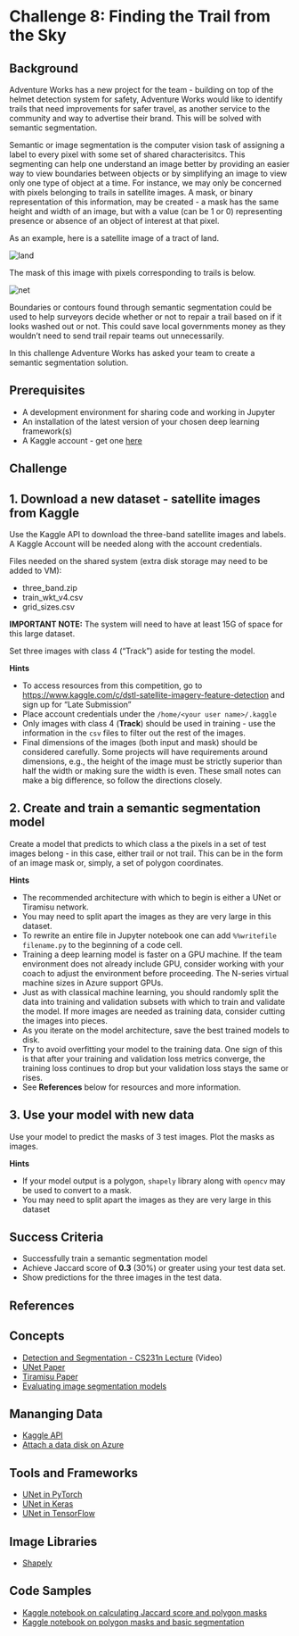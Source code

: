 # Challenge 8: Finding the Trail from the Sky

## Background

Adventure Works has a new project for the team - building on top of the helmet detection system for safety, Adventure Works would like to identify trails that need improvements for safer travel, as another service to the community and way to advertise their brand. This will be solved with semantic segmentation.

Semantic or image segmentation is the computer vision task of assigning a label to every pixel with some set of shared characterisitcs. This segmenting can help one understand an image better by providing an easier way to view boundaries between objects or by simplifying an image to view only one type of object at a time. For instance, we may only be concerned with pixels belonging to trails in satellite images. A mask, or binary representation of this information, may be created - a mask has the same height and width of an image, but with a value (can be 1 or 0) representing presence or absence of an object of interest at that pixel.

As an example, here is a satellite image of a tract of land.

![land](https://user-images.githubusercontent.com/7014697/49977809-9d5afe00-fefc-11e8-8fdf-f26c2346d858.jpg)

The mask of this image with pixels corresponding to trails is below.

![net](https://user-images.githubusercontent.com/7014697/49977868-d3987d80-fefc-11e8-817a-f4e6d4ca0347.jpg)

Boundaries or contours found through semantic segmentation could be used to help surveyors decide whether or not to repair a trail based on if it looks washed out or not. This could save local governments money as they wouldn’t need to send trail repair teams out unnecessarily.

In this challenge Adventure Works has asked your team to create a semantic segmentation solution.

## Prerequisites
- A development environment for sharing code and working in Jupyter
- An installation of the latest version of your chosen deep learning framework(s)
- A Kaggle account - get one [here](https://www.kaggle.com/)

## Challenge
## 1. Download a new dataset - satellite images from Kaggle

Use the Kaggle API to download the three-band satellite images and labels. A Kaggle Account will be needed along with the account credentials.

Files needed on the shared system (extra disk storage may need to be added to VM):

- three_band.zip
- train_wkt_v4.csv
- grid_sizes.csv

**IMPORTANT NOTE:** The system will need to have at least 15G of space for this large dataset.

Set three images with class 4 (“Track”) aside for testing the model.

**Hints**
- To access resources from this competition, go to https://www.kaggle.com/c/dstl-satellite-imagery-feature-detection and sign up for “Late Submission”
- Place account credentials under the `/home/<your user name>/.kaggle`
- Only images with class 4 (**Track**) should be used in training - use the information in the `csv` files to filter out the rest of the images.
- Final dimensions of the images (both input and mask) should be considered carefully. Some projects will have requirements around dimensions, e.g., the height of the image must be strictly superior than half the width or making sure the width is even. These small notes can make a big difference, so follow the directions closely.

## 2. Create and train a semantic segmentation model

Create a model that predicts to which class a the pixels in a set of test images belong - in this case, either trail or not trail. This can be in the form of an image mask or, simply, a set of polygon coordinates.

**Hints**
- The recommended architecture with which to begin is either a UNet or Tiramisu network.
- You may need to split apart the images as they are very large in this dataset.
- To rewrite an entire file in Jupyter notebook one can add `%%writefile filename.py` to the beginning of a code cell.
- Training a deep learning model is faster on a GPU machine. If the team environment does not already include GPU, consider working with your coach to adjust the environment before proceeding. The N-series virtual machine sizes in Azure support GPUs.
- Just as with classical machine learning, you should randomly split the data into training and validation subsets with which to train and validate the model. If more images are needed as training data, consider cutting the images into pieces.
- As you iterate on the model architecture, save the best trained models to disk.
- Try to avoid overfitting your model to the training data. One sign of this is that after your training and validation loss metrics converge, the training loss continues to drop but your validation loss stays the same or rises.
- See **References** below for resources and more information.

## 3. Use your model with new data

Use your model to predict the masks of 3 test images. Plot the masks as images.

**Hints**
- If your model output is a polygon, `shapely` library along with `opencv` may be used to convert to a mask.
- You may need to split apart the images as they are very large in this dataset

## Success Criteria

- Successfully train a semantic segmentation model
- Achieve Jaccard score of **0.3** (30%) or greater using your test data set.
- Show predictions for the three images in the test data.

## References

## Concepts
- [Detection and Segmentation - CS231n Lecture](https://www.youtube.com/watch?v=nDPWywWRIRo) (Video)
- [UNet Paper](https://arxiv.org/abs/1505.04597)
- [Tiramisu Paper](https://arxiv.org/abs/1611.09326)
- [Evaluating image segmentation models](https://www.jeremyjordan.me/evaluating-image-segmentation-models/)

## Mananging Data
- [Kaggle API](https://github.com/Kaggle/kaggle-api)
- [Attach a data disk on Azure](https://docs.microsoft.com/en-us/azure/virtual-machines/linux/attach-disk-portal)

## Tools and Frameworks
- [UNet in PyTorch](https://github.com/milesial/Pytorch-UNet)
- [UNet in Keras](https://www.kaggle.com/drn01z3/end-to-end-baseline-with-u-net-keras)
- [UNet in TensorFlow](https://github.com/jakeret/tf_unet)

## Image Libraries
- [Shapely](https://shapely.readthedocs.io/en/latest/)

## Code Samples
- [Kaggle notebook on calculating Jaccard score and polygon masks](https://www.kaggle.com/iglovikov/jaccard-polygons-polygons-mask-polygons)
- [Kaggle notebook on polygon masks and basic segmentation](https://www.kaggle.com/lopuhin/full-pipeline-demo-poly-pixels-ml-poly)
